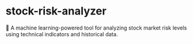 # stock-risk-analyzer
🚀 A machine learning-powered tool for analyzing stock market risk levels using technical indicators and historical data.
